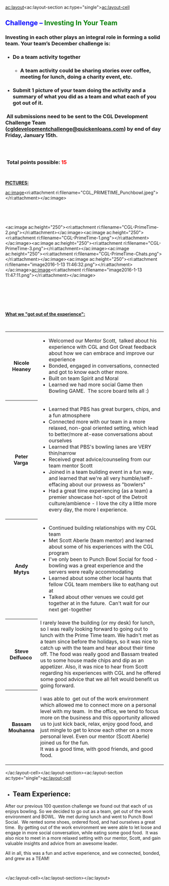 <ac:layout><ac:layout-section ac:type="single"><ac:layout-cell><h2><span style="color: rgb(0,0,255);">Challenge &ndash;</span>&nbsp;<span style="color: rgb(0,128,0);">Investing In Your Team</span></h2><h3>Investing in each other plays an integral role in forming a solid team. Your team&rsquo;s December challenge is:</h3><ul><li><h3><strong>Do a team activity together</strong></h3><ul><li><h3>A team activity could be sharing stories over coffee, meeting for lunch, doing a charity event, etc.</h3></li></ul></li></ul><ul><li><h3><strong>Submit 1 picture of your team doing the activity and a summary of what you did as a team and what each of you got out of it.</strong></h3></li></ul><h3>&nbsp;<strong>All submissions need to be sent to the CGL Development Challenge Team (<a class="external-link" href="mailto:cgldevelopmentchallenge@quickenloans.com" rel="nofollow"><u><span style="color: rgb(0,102,204);">cgldevelopmentchallenge@quickenloans.com</span></u></a>) by end of day Friday, January 15th.</strong></h3><h3>&nbsp;</h3><h3>&nbsp;<strong>Total points possible:&nbsp;<span style="color: rgb(255,0,0);">15</span></strong></h3><p><strong><span style="color: rgb(255,0,0);"><br></span></strong></p><p><strong><u>PICTURES:</u></strong></p><p><ac:image><ri:attachment ri:filename="CGL_PRIMETIME_Punchbowl.jpeg"></ri:attachment></ac:image></p><p>&nbsp;</p><p>&nbsp;</p><p><ac:image ac:height="250"><ri:attachment ri:filename="CGL-PrimeTime-2.png"></ri:attachment></ac:image><ac:image ac:height="250"><ri:attachment ri:filename="CGL-PrimeTime-1.png"></ri:attachment></ac:image><ac:image ac:height="250"><ri:attachment ri:filename="CGL-PrimeTime-3.png"></ri:attachment></ac:image><ac:image ac:height="250"><ri:attachment ri:filename="CGL-PrimeTime-Chats.png"></ri:attachment></ac:image><ac:image ac:height="250"><ri:attachment ri:filename="image2016-1-13 11:46:32.png"></ri:attachment></ac:image><ac:image><ri:attachment ri:filename="image2016-1-13 11:47:11.png"></ri:attachment></ac:image></p><p>&nbsp;</p><p>&nbsp;</p><p>&nbsp;</p><p><u><strong>What we &quot;got out of the experience&quot;:</strong></u></p><p>&nbsp;</p><table><tbody><tr><th>Nicole Heaney</th><td><ul><li>Welcomed our Mentor Scott,&nbsp; talked about his experience with CGL and Got Great feedback about how we can embrace and improve our experience</li><li>Bonded, engaged in conversations, connected and got to know each other more.</li><li>Built on team Spirit and Moral</li><li>Learned we had more social Game then Bowling GAME.&nbsp;&nbsp;The score board tells all :)</li></ul></td></tr><tr><th colspan="1">Peter Varga&nbsp;</th><td colspan="1"><ul><li>Learned that PBS has great burgers, chips, and a fun atmosphere</li><li>Connected more with our team in a more relaxed, non-goal oriented setting, which lead to better/more at-ease conversations about ourselves</li><li>Learned that PBS's bowling lanes are VERY thin/narrow</li><li>Received great advice/counseling from our team mentor Scott</li><li>Joined in a team building event in a fun way, and learned that we're all very humble/self-effacing about our prowess as &quot;bowlers&quot;</li><li>Had a great time experiencing (as a team) a premier showcase hot-spot of the Detroit culture/ambience - I love the city a little more every day, the more I experience.</li></ul></td></tr><tr><th colspan="1">Andy Mytys</th><td colspan="1"><ul><li>Continued building relationships with my CGL team</li><li>Met Scott Aberle (team mentor) and learned about some of his experiences with the CGL program</li><li>I've only been to Punch Bowl Social for food - bowling was a great experience and the servers were really accommodating&nbsp;</li><li>Learned about some other local haunts that fellow CGL team members like to eat/hang out at</li><li>Talked about other venues we could get together at in the future.&nbsp; Can't wait for our next get-together</li></ul></td></tr><tr><th colspan="1">Steve Delfuoco&nbsp;</th><td colspan="1">I rarely leave the building (or my desk) for lunch, so I was really looking forward to going out to lunch with the Prime Time team. We hadn't met as a team since before the holidays, so it was nice to catch up with the team and hear about their time off. The food was really good and Bassam treated us to some house made chips and dip as an appetizer. Also, it was nice to hear from Scott regarding his experiences with CGL and he offered some good advice that we all felt would benefit us going forward.</td></tr><tr><th colspan="1">Bassam Mouhanna</th><td colspan="1"><p>I was able to&nbsp; get out of the work environment which allowed me to connect more on a personal level with my team.&nbsp; In the office, we tend to focus more on the business and this opportunity allowed us to just kick back, relax, enjoy good food, and just mingle to get to know each other on a more personal level. Even our mentor (Scott Aberle) joined us for the fun.<br>It was a good time, with good friends, and good food.</p></td></tr></tbody></table></ac:layout-cell></ac:layout-section><ac:layout-section ac:type="single"><ac:layout-cell><ul><li><h2>Team Experience:</h2></li></ul><p>After our previous 100 question challenge we found out that each of us enjoys&nbsp;bowling. So&nbsp;we decided to go out as a team,&nbsp;get out of the work environment&nbsp;and BOWL.&nbsp; We met during lunch and went to Punch Bowl Social.&nbsp; We rented some shoes, ordered food, and had ourselves a great time.&nbsp; By getting out of the work environment we were able to let loose and engage in more social conversation, while eating some good food.&nbsp; It was also nice to meet in a more relaxed setting with our mentor, Scott, and gain valuable insights and advice from an awesome leader.</p><p>All in all, this was a fun and active experience, and we connected, bonded, and grew as a TEAM!</p><p>&nbsp;</p></ac:layout-cell></ac:layout-section></ac:layout>